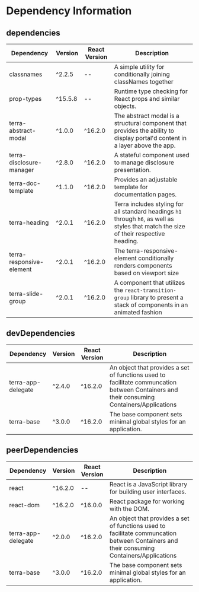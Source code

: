 # Dependency Information

## dependencies
| Dependency | Version | React Version | Description |
|-|-|-|-|
| classnames | ^2.2.5 | -- | A simple utility for conditionally joining classNames together |
| prop-types | ^15.5.8 | -- | Runtime type checking for React props and similar objects. |
| terra-abstract-modal | ^1.0.0 | ^16.2.0 | The abstract modal is a structural component that provides the ability to display portal'd content in a layer above the app. |
| terra-disclosure-manager | ^2.8.0 | ^16.2.0 | A stateful component used to manage disclosure presentation. |
| terra-doc-template | ^1.1.0 | ^16.2.0 | Provides an adjustable template for documentation pages. |
| terra-heading | ^2.0.1 | ^16.2.0 | Terra includes styling for all standard headings `h1` through `h6`, as well as styles that match the size of their respective heading. |
| terra-responsive-element | ^2.0.1 | ^16.2.0 | The terra-responsive-element conditionally renders components based on viewport size |
| terra-slide-group | ^2.0.1 | ^16.2.0 | A component that utilizes the `react-transition-group` library to present a stack of components in an animated fashion |

## devDependencies
| Dependency | Version | React Version | Description |
|-|-|-|-|
| terra-app-delegate | ^2.4.0 | ^16.2.0 | An object that provides a set of functions used to facilitate communcation between Containers and their consuming Containers/Applications |
| terra-base | ^3.0.0 | ^16.2.0 | The base component sets minimal global styles for an application. |

## peerDependencies
| Dependency | Version | React Version | Description |
|-|-|-|-|
| react | ^16.2.0 | -- | React is a JavaScript library for building user interfaces. |
| react-dom | ^16.2.0 | ^16.0.0 | React package for working with the DOM. |
| terra-app-delegate | ^2.0.0 | ^16.2.0 | An object that provides a set of functions used to facilitate communcation between Containers and their consuming Containers/Applications |
| terra-base | ^3.0.0 | ^16.2.0 | The base component sets minimal global styles for an application. |
